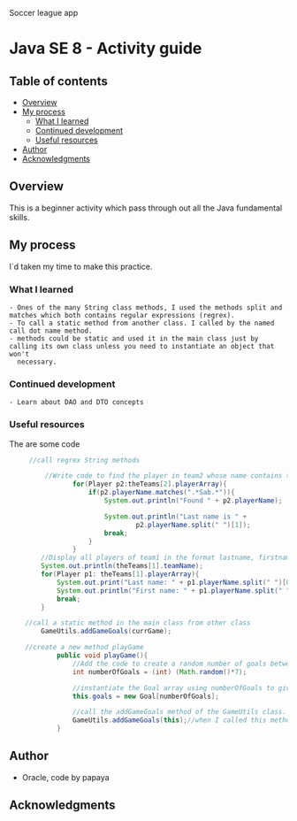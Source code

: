 Soccer league app

# Java SE 8 - Activity guide

## Table of contents

- [Overview](#overview)
- [My process](#my-process)
  - [What I learned](#what-i-learned)
  - [Continued development](#continued-development)
  - [Useful resources](#useful-resources)
- [Author](#author)
- [Acknowledgments](#acknowledgments)

## Overview
This is a beginner activity which pass through out all the Java fundamental skills.


## My process
I`d taken my time to make this practice.


### What I learned

    - Ones of the many String class methods, I used the methods split and matches which both contains regular expressions (regrex).
    - To call a static method from another class. I called by the named call dot name method.
    - methods could be static and used it in the main class just by calling its own class unless you need to instantiate an object that won't
      necessary.


### Continued development
    - Learn about DAO and DTO concepts


### Useful resources


The are some code

```Java code
     //call regrex String methods

         //Write code to find the player in team2 whose name contains the string “Sab”.
                for(Player p2:theTeams[2].playerArray){
                    if(p2.playerName.matches(".*Sab.*")){
                        System.out.println("Found " + p2.playerName);

                        System.out.println("Last name is " +
                                p2.playerName.split(" ")[1]);
                        break;
                    }
                }
        //Display all players of team1 in the format lastname, firstname.
        System.out.println(theTeams[1].teamName);
        for(Player p1: theTeams[1].playerArray){
            System.out.print("Last name: " + p1.playerName.split(" ")[0]);
            System.out.println("First name: " + p1.playerName.split(" ")[1]);
            break;
        }

    //call a static method in the main class from other class
        GameUtils.addGameGoals(currGame);

    //create a new method playGame
            public void playGame(){
                //Add the code to create a random number of goals between 0 and 6
                int numberOfGoals = (int) (Math.random()*7);

                //instantiate the Goal array using numberOfGoals to give it the correct number of elements.
                this.goals = new Goal[numberOfGoals];

                //call the addGameGoals method of the GameUtils class.
                GameUtils.addGameGoals(this);//when I called this method I'd surprised inserting a class  by just using this.
            }

```

## Author

- Oracle, code by papaya

## Acknowledgments

